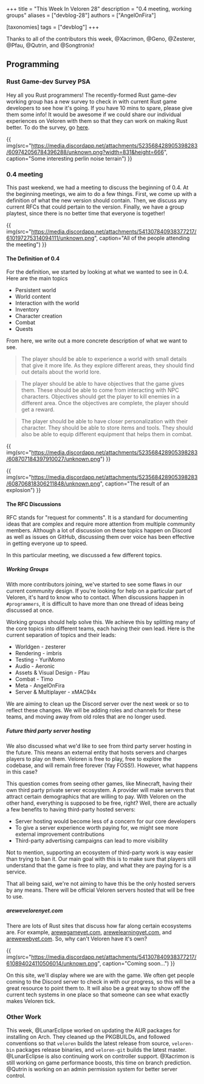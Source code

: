 +++
title = "This Week In Veloren 28"
description = "0.4 meeting, working groups"
aliases = ["devblog-28"]
authors = ["AngelOnFira"]

[taxonomies]
tags = ["devblog"]
+++

Thanks to all of the contributors this week, @Xacrimon, @Geno, @Zesterer, @Pfau, @Qutrin, and @Songtronix!

## Programming

### Rust Game-dev Survey PSA

Hey all you Rust programmers! The recently-formed Rust game-dev working group has a new survey to check in with current Rust game developers to see how it's going. If you have 10 mins to spare, please give them some info! It would be awesome if we could share our individual experiences on Veloren with them so that they can work on making Rust better. To do the survey, go [here](https://users.rust-lang.org/t/survey-from-the-rust-game-development-working-group/31270?u=erlend_sh).

{{ img(src="https://media.discordapp.net/attachments/523568428905398283/609742056784396288/unknown.png?width=831&height=666", caption="Some interesting perlin noise terrain") }}

### 0.4 meeting

This past weekend, we had a meeting to discuss the beginning of 0.4. At the beginning meetings, we aim to do a few things. First, we come up with a definition of what the new version should contain. Then, we discuss any current RFCs that could pertain to the version. Finally, we have a group playtest, since there is no better time that everyone is together!

{{ img(src="https://media.discordapp.net/attachments/541307840938377217/610197275314094111/unknown.png", caption="All of the people attending the meeting") }}

#### The Definition of 0.4

For the definition, we started by looking at what we wanted to see in 0.4. Here are the main topics

- Persistent world
- World content
- Interaction with the world
- Inventory
- Character creation
- Combat
- Quests

From here, we write out a more concrete description of what we want to see.

> The player should be able to experience a world with small details that give it more life. As they explore different areas, they should find out details about the world lore.

> The player should be able to have objectives that the game gives them. These should be able to come from interacting with NPC characters. Objectives should get the player to kill enemies in a different area. Once the objectives are complete, the player should get a reward.

> The player should be able to have closer personalization with their character. They should be able to store items and tools. They should also be able to equip different equipment that helps them in combat.

{{ img(src="https://media.discordapp.net/attachments/523568428905398283/608707184397910027/unknown.png") }}

{{ img(src="https://media.discordapp.net/attachments/523568428905398283/608706818306211848/unknown.png", caption="The result of an explosion") }}

#### The RFC Discussions

RFC stands for "request for comments". It is a standard for documenting ideas that are complex and require more attention from multiple community members. Although a lot of discussion on these topics happen on Discord as well as issues on GitHub, discussing them over voice has been effective in getting everyone up to speed.

In this particular meeting, we discussed a few different topics.

##### Working Groups

With more contributors joining, we've started to see some flaws in our current community design. If you're looking for help on a particular part of Veloren, it's hard to know who to contact. When discussions happen in `#programmers`, it is difficult to have more than one thread of ideas being discussed at once.

Working groups should help solve this. We achieve this by splitting many of the core topics into different teams, each having their own lead. Here is the current separation of topics and their leads:

- Worldgen - zesterer
- Rendering - imbris
- Testing - YuriMomo
- Audio - Aeronic
- Assets & Visual Design - Pfau
- Combat - Timo
- Meta - AngelOnFira
- Server & Multiplayer - xMAC94x

We are aiming to clean up the Discord server over the next week or so to reflect these changes. We will be adding roles and channels for these teams, and moving away from old roles that are no longer used.

##### Future third party server hosting

We also discussed what we'd like to see from third party server hosting in the future. This means an external entity that hosts servers and charges players to play on them. Veloren is free to play, free to explore the codebase, and will remain free forever (Yay FOSS!). However, what happens in this case?

This question comes from seeing other games, like Minecraft, having their own third party private server ecosystem. A provider will make servers that attract certain demographics that are willing to pay. With Veloren on the other hand, everything is supposed to be free, right? Well, there are actually a few benefits to having third-party hosted servers:

- Server hosting would become less of a concern for our core developers
- To give a server experience worth paying for, we might see more external improvement contributions
- Third-party advertising campaigns can lead to more visibility

Not to mention, supporting an ecosystem of third-party work is way easier than trying to ban it. Our main goal with this is to make sure that players still understand that the game is free to play, and what they are paying for is a service.

That all being said, we're not aiming to have this be the only hosted servers by any means. There will be official Veloren servers hosted that will be free to use.

##### arewevelorenyet.com

There are lots of Rust sites that discuss how far along certain ecosystems are. For example, [arewegameyet.com](http://arewegameyet.com/), [arewelearningyet.com](http://www.arewelearningyet.com/), and [arewewebyet.com](http://www.arewewebyet.org/). So, why can't Veloren have it's own?

{{ img(src="https://media.discordapp.net/attachments/541307840938377217/610894024110506014/unknown.png", caption="Coming soon...") }}

On this site, we'll display where we are with the game. We often get people coming to the Discord server to check in with our progress, so this will be a great resource to point them to. It will also be a great way to show off the current tech systems in one place so that someone can see what exactly makes Veloren tick.

### Other Work

This week, @LunarEclipse worked on updating the AUR packages for installing on Arch. They cleaned up the PKGBUILDs, and followed conventions so that `veloren` builds the latest release from source, `veloren-bin` packages release binaries, and `veloren-git` builds the latest master. @LunarEclipse is also continuing work on controller support. @Xacrimon is still working on game performance boosts, this time on branch prediction. @Qutrin is working on an admin permission system for better server control.
